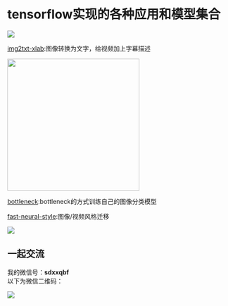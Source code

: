 
# tensorflow实现的各种应用和模型集合
![](https://raw.githubusercontent.com/Qinbf/tf-model-zoo/master/README_IMG/01.jpg)


[img2txt-xlab](https://github.com/Qinbf/tf-model-zoo/tree/master/im2txt-xlab):图像转换为文字，给视频加上字幕描述

<img src="https://raw.githubusercontent.com/Qinbf/tf-model-zoo/master/im2txt-xlab/README_IMG/%E5%9B%BE%E7%89%879.png" width="300"  align=left/>  

[bottleneck](https://github.com/Qinbf/tf-model-zoo/tree/master/bottleneck):bottleneck的方式训练自己的图像分类模型

[fast-neural-style](https://github.com/Qinbf/tf-model-zoo/tree/master/fast-neural-style):图像/视频风格迁移

![](https://raw.githubusercontent.com/Qinbf/tf-model-zoo/master/fast-neural-style/img/results/res.gif)

## 一起交流
我的微信号：**sdxxqbf**  
以下为微信二维码：

![](https://raw.githubusercontent.com/Qinbf/tf-model-zoo/master/README_IMG/02.GIF)
